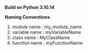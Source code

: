 **Build on Python 3.10.14**

**Naming Conventions**
1. module name : my_module_name
2. variable name : myVariableName
3. class name : MyClassName
4. function name : myFunctionName